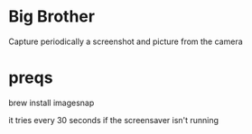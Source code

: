 # Big Brother

Capture periodically a screenshot and picture from the camera

# preqs

   brew install imagesnap

it tries every 30 seconds if the screensaver isn't running